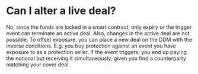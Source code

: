 # Can I alter a live deal?

No, since the funds are locked in a smart contract, only expiry or the trigger event can terminate an active deal. Also, changes in the active deal are not possible. To offset exposure, you can place a new deal on the DDM with the inverse conditions. E.g. you buy protection against an event you have exposure to as a protection seller. If the event triggers, you end up paying the notional but receiving it simultaneously, given you find a counterparty matching your cover deal.
